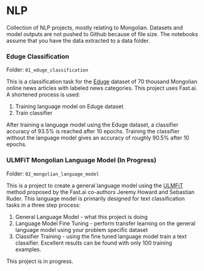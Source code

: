 # NLP
 
Collection of NLP projects, mostly relating to Mongolian. Datasets and model outputs are not pushed to Github because of file size. The notebooks assume that you have the data extracted to a data folder. 


### Eduge Classification
Folder: `01_eduge_classification`

This is a classification task for the [Eduge](https://github.com/tugstugi/mongolian-nlp/blob/master/datasets/eduge.csv.gz) dataset of 70 thousand Mongolian online news articles with labeled news categories. This project uses Fast.ai. A shortened process is used:

1. Training language model on Eduge dataset
2. Train classifier

After training a language model using the Eduge dataset, a classifier accuracy of 93.5% is reached after 10 epochs. Training the classifier without the language model gives an accuracy of roughly 90.5% after 10 epochs.

### ULMFiT Mongolian Language Model (In Progress)
Folder: `02_mongolian_language_model`

This is a project to create a general language model using the [ULMFiT](https://arxiv.org/abs/1801.06146) method proposed by the Fast.ai co-authors Jeremy Howard and Sebastian Ruder. This language model is primarily designed for text classification tasks in a three step process:
1. General Language Model - what this project is doing
2. Language Model Fine Tuning - perform transfer learning on the general language model using your problem specific dataset
3. Classifier Training - using the fine tuned language model train a text classifier. Excellent results can be found with only 100 training examples.

This project is in progress.